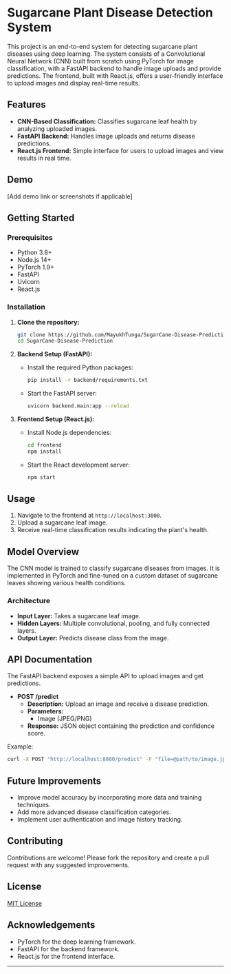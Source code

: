 
# Sugarcane Plant Disease Detection System

This project is an end-to-end system for detecting sugarcane plant diseases using deep learning. The system consists of a Convolutional Neural Network (CNN) built from scratch using PyTorch for image classification, with a FastAPI backend to handle image uploads and provide predictions. The frontend, built with React.js, offers a user-friendly interface to upload images and display real-time results.

## Features
- **CNN-Based Classification:** Classifies sugarcane leaf health by analyzing uploaded images.
- **FastAPI Backend:** Handles image uploads and returns disease predictions.
- **React.js Frontend:** Simple interface for users to upload images and view results in real time.

## Demo
[Add demo link or screenshots if applicable]

## Getting Started

### Prerequisites
- Python 3.8+
- Node.js 14+
- PyTorch 1.9+
- FastAPI
- Uvicorn
- React.js

### Installation

1. **Clone the repository:**
   ```bash
   git clone https://github.com/MayukhTunga/SugarCane-Disease-Prediction.git
   cd SugarCane-Disease-Prediction
   ```

2. **Backend Setup (FastAPI):**
   - Install the required Python packages:
     ```bash
     pip install -r backend/requirements.txt
     ```
   - Start the FastAPI server:
     ```bash
     uvicorn backend.main:app --reload
     ```

3. **Frontend Setup (React.js):**
   - Install Node.js dependencies:
     ```bash
     cd frontend
     npm install
     ```
   - Start the React development server:
     ```bash
     npm start
     ```

## Usage
1. Navigate to the frontend at `http://localhost:3000`.
2. Upload a sugarcane leaf image.
3. Receive real-time classification results indicating the plant's health.

## Model Overview
The CNN model is trained to classify sugarcane diseases from images. It is implemented in PyTorch and fine-tuned on a custom dataset of sugarcane leaves showing various health conditions.

### Architecture
- **Input Layer:** Takes a sugarcane leaf image.
- **Hidden Layers:** Multiple convolutional, pooling, and fully connected layers.
- **Output Layer:** Predicts disease class from the image.

## API Documentation
The FastAPI backend exposes a simple API to upload images and get predictions.

- **POST /predict**
  - **Description:** Upload an image and receive a disease prediction.
  - **Parameters:** 
    - Image (JPEG/PNG)
  - **Response:** JSON object containing the prediction and confidence score.

Example:
```bash
curl -X POST "http://localhost:8000/predict" -F "file=@path/to/image.jpg"
```

## Future Improvements
- Improve model accuracy by incorporating more data and training techniques.
- Add more advanced disease classification categories.
- Implement user authentication and image history tracking.

## Contributing
Contributions are welcome! Please fork the repository and create a pull request with any suggested improvements.

## License
[MIT License](LICENSE)

## Acknowledgements
- PyTorch for the deep learning framework.
- FastAPI for the backend framework.
- React.js for the frontend interface.

---
